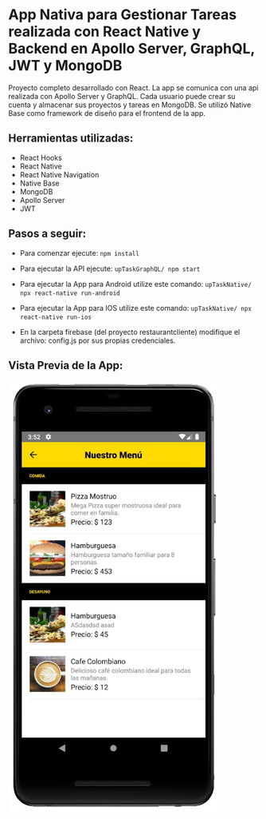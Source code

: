 # App Nativa para Gestionar Tareas realizada con React Native y Backend en Apollo Server, GraphQL, JWT y MongoDB

Proyecto completo desarrollado con React. La app se comunica con una api realizada con Apollo Server y GraphQL. Cada usuario puede crear su cuenta y almacenar sus proyectos y tareas en MongoDB. Se utilizó Native Base como framework de diseño para el frontend de la app.

## Herramientas utilizadas:
- React Hooks
- React Native
- React Native Navigation
- Native Base
- MongoDB
- Apollo Server
- JWT

## Pasos a seguir:

- Para comenzar ejecute:
`npm install`

- Para ejecutar la API ejecute:
`upTaskGraphQL/ npm start`

- Para ejecutar la App para Android utilize este comando:
`upTaskNative/ npx react-native run-android`

- Para ejecutar la App para IOS utilize este comando:
`upTaskNative/ npx react-native run-ios`

- En la carpeta firebase (del proyecto restaurantcliente) modifique el archivo: config.js por sus propias credenciales.

## Vista Previa de la App:

![Demo Final](screenshots/demo-app.jpg)